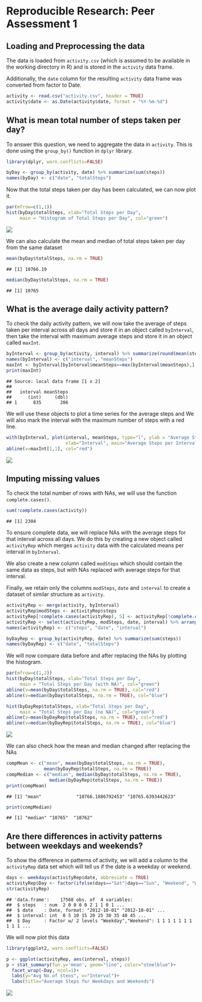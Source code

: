 # Reproducible Research: Peer Assessment 1


## Loading and Preprocessing the data

The data is loaded from `activity.csv` (which is assumed to be available in the working directory in R) and is stored in the `activity` data frame.

Additionally, the `date` column for the resulting `activity` data frame was converted from factor to Date.


```r
activity <- read.csv("activity.csv", header = TRUE)
activity$date <- as.Date(activity$date, format = "%Y-%m-%d")
```

## What is mean total number of steps taken per day?

To answer this question, we need to aggregate the data in `activity`. This is done using the `group_by()` function in `dplyr` library. 


```r
library(dplyr, warn.conflicts=FALSE)

byDay <- group_by(activity, date) %>% summarize(sum(steps))
names(byDay) <- c("date", "totalSteps")
```

Now that the total steps taken per day has been calculated, we can now plot it.


```r
par(mfrow=c(1,1))
hist(byDay$totalSteps, xlab="Total Steps per Day",
     main = "Histogram of Total Steps per Day", col="green")
```

![](PA1_template_files/figure-html/unnamed-chunk-3-1.png)<!-- -->

We can also calculate the mean and median of total steps taken per day from the same dataset


```r
mean(byDay$totalSteps, na.rm = TRUE)
```

```
## [1] 10766.19
```

```r
median(byDay$totalSteps, na.rm = TRUE)
```

```
## [1] 10765
```

## What is the average daily activity pattern?

To check the daily activity pattern, we will now take the average of steps taken per interval across all days and store it in an object called `byInterval`, then take the interval with maximum average steps and store it in an object called `maxInt`.



```r
byInterval <- group_by(activity, interval) %>% summarize(round(mean(steps, na.rm=TRUE), 0))
names(byInterval) <- c("interval", "meanSteps")
maxInt <- byInterval[byInterval$meanSteps==max(byInterval$meanSteps),]
print(maxInt)
```

```
## Source: local data frame [1 x 2]
## 
##   interval meanSteps
##      (int)     (dbl)
## 1      835       206
```

We will use these objects to plot a time series for the average steps and We will also mark the interval with the maximum number of steps with a red line.


```r
with(byInterval, plot(interval, meanSteps, type="l", ylab = "Average Steps",
                      xlab="Interval", main="Average Steps per Interval"))
abline(v=maxInt[1,1], col="red")
```

![](PA1_template_files/figure-html/unnamed-chunk-6-1.png)<!-- -->

## Imputing missing values

To check the total number of rows with NAs, we will use the function `complete.cases()`.


```r
sum(!complete.cases(activity))
```

```
## [1] 2304
```

To ensure complete data, we will replace NAs with the average steps for that interval across all days. We do this by creating a new object called `activityRep` which merges `activity` data with the calculated means per interval in `byInterval`. 

We also create a new column called `modSteps` which should contain the same data as steps, but with NAs replaced with average steps for that interval.

Finally, we retain only the columns `modSteps`, `date` and `interval` to create a dataset of similar structure as `activity`.


```r
activityRep <- merge(activity, byInterval)
activityRep$modSteps <- activityRep$steps
activityRep[!complete.cases(activityRep), 5] <- activityRep[!complete.cases(activityRep), 4]
activityRep <- select(activityRep, modSteps, date, interval) %>% arrange(date, interval)
names(activityRep) <- c("steps", "date", "interval")

byDayRep <- group_by(activityRep, date) %>% summarize(sum(steps))
names(byDayRep) <- c("date", "totalSteps")
```

We will now compare data before and after replacing the NAs by plotting the histogram.


```r
par(mfrow=c(1,2))
hist(byDay$totalSteps, xlab="Total Steps per Day", 
     main = "Total Steps per Day (with NA)", col="green")
abline(v=mean(byDay$totalSteps, na.rm = TRUE), col="red")
abline(v=median(byDay$totalSteps, na.rm = TRUE), col="blue")

hist(byDayRep$totalSteps, xlab="Total Steps per Day",
     main = "Total Steps per Day (no NA)", col="green")
abline(v=mean(byDayRep$totalSteps, na.rm = TRUE), col="red")
abline(v=median(byDayRep$totalSteps, na.rm = TRUE), col="blue")
```

![](PA1_template_files/figure-html/unnamed-chunk-9-1.png)<!-- -->

We can also check how the mean and median changed after replacing the NAs


```r
compMean <- c("mean", mean(byDay$totalSteps, na.rm = TRUE), 
              mean(byDayRep$totalSteps, na.rm = TRUE))
compMedian <- c("median", median(byDay$totalSteps, na.rm = TRUE), 
                median(byDayRep$totalSteps, na.rm = TRUE))
print(compMean)
```

```
## [1] "mean"             "10766.1886792453" "10765.6393442623"
```

```r
print(compMedian)
```

```
## [1] "median" "10765"  "10762"
```

## Are there differences in activity patterns between weekdays and weekends?

To show the difference in patterns of activity, we will add a column to the `activityRep` data set which will tell us if the date is a weekday or weekend.


```r
days <- weekdays(activityRep$date, abbreviate = TRUE)
activityRep$Day <- factor(ifelse(days=="Sat"|days=="Sun", "Weekend", "Weekday"))
str(activityRep)
```

```
## 'data.frame':	17568 obs. of  4 variables:
##  $ steps   : num  2 0 0 0 0 2 1 1 0 1 ...
##  $ date    : Date, format: "2012-10-01" "2012-10-01" ...
##  $ interval: int  0 5 10 15 20 25 30 35 40 45 ...
##  $ Day     : Factor w/ 2 levels "Weekday","Weekend": 1 1 1 1 1 1 1 1 1 1 ...
```

We will now plot this data


```r
library(ggplot2, warn.conflicts=FALSE)

p <- ggplot(activityRep, aes(interval, steps))
p + stat_summary(fun.y='mean', geom="line", color="steelblue")+
  facet_wrap(~Day, ncol=1)+
  labs(y="Avg No.of steos", x="Interval")+
  labs(title="Average Steps for Weekdays and Weekends")
```

![](PA1_template_files/figure-html/unnamed-chunk-12-1.png)<!-- -->
